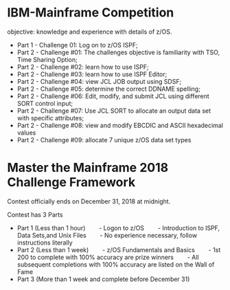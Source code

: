 # IBM-Mainframe Competition
objective: knowledge and experience with details of z/OS.

- Part 1 - Challenge 01: Log on to z/OS ISPF; 
- Part 2 - Challenge #01: The challenges objective is familiarity with TSO, Time Sharing Option; 
- Part 2 - Challenge #02: learn how to use ISPF; 
- Part 2 - Challenge #03:  learn how to use ISPF Editor; 
- Part 2 - Challenge #04:  view JCL JOB output using SDSF; 
- Part 2 - Challenge #05: determine the correct DDNAME spelling; 
- Part 2 - Challenge #06: Edit, modify, and submit JCL using different SORT control input; 
- Part 2 - Challenge #07: Use JCL SORT to allocate an output data set with specific attributes; 
- Part 2 - Challenge #08: view and modify EBCDIC and ASCII hexadecimal values
- Part 2 - Challenge #09: allocate 7 unique z/OS data set types

# Master the Mainframe 2018 Challenge Framework 
Contest officially ends on December 31, 2018 at midnight.

Contest has 3 Parts

- Part 1 (Less than 1 hour)
  - Logon to z/OS
  - Introduction to ISPF, Data Sets,and Unix Files
  - No experience necessary, follow instructions literally
- Part 2 (Less than 1 week)
  - z/OS Fundamentals and Basics
  - 1st 200 to complete with 100% accuracy are prize winners
  - All subsequent completions with 100% accuracy are listed on the Wall of Fame
- Part 3 (More than 1 week and complete before December 31)
  

